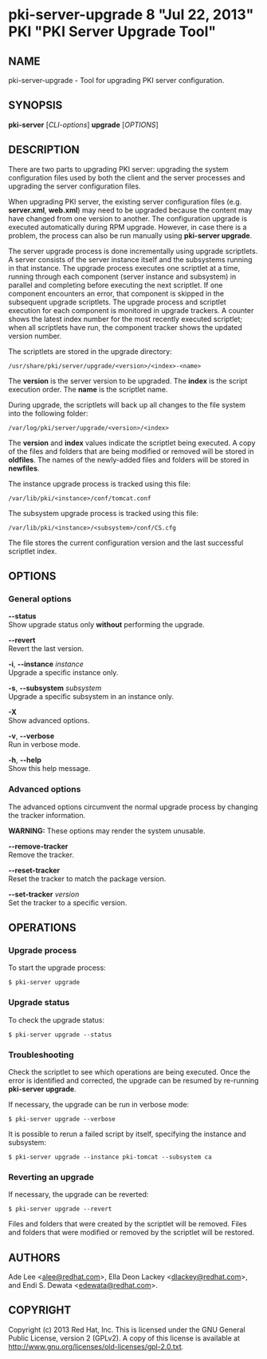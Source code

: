 # pki-server-upgrade 8 "Jul 22, 2013" PKI "PKI Server Upgrade Tool"

## NAME

pki-server-upgrade - Tool for upgrading PKI server configuration.

## SYNOPSIS

**pki-server** [*CLI-options*] **upgrade** [*OPTIONS*]

## DESCRIPTION

There are two parts to upgrading PKI server:
upgrading the system configuration files used by both the client and the server processes
and upgrading the server configuration files.

When upgrading PKI server, the existing server configuration files (e.g. **server.xml**, **web.xml**)
may need to be upgraded because the content may have changed from one version to another.
The configuration upgrade is executed automatically during RPM upgrade.
However, in case there is a problem, the process can also be run manually using **pki-server upgrade**.

The server upgrade process is done incrementally using upgrade scriptlets.
A server consists of the server instance itself and the subsystems running in that instance.
The upgrade process executes one scriptlet at a time,
running through each component (server instance and subsystem) in parallel and completing before executing the next scriptlet.
If one component encounters an error, that component is skipped in the subsequent upgrade scriptlets.
The upgrade process and scriptlet execution for each component is monitored in upgrade trackers.
A counter shows the latest index number for the most recently executed scriptlet;
when all scriptlets have run, the component tracker shows the updated version number.

The scriptlets are stored in the upgrade directory:

```
/usr/share/pki/server/upgrade/<version>/<index>-<name>
```

The **version** is the server version to be upgraded. The **index** is the script execution order.
The **name** is the scriptlet name.

During upgrade, the scriptlets will back up all changes to the file system into the following folder:

```
/var/log/pki/server/upgrade/<version>/<index>
```

The **version** and **index** values indicate the scriptlet being executed.
A copy of the files and folders that are being modified or removed will be stored in **oldfiles**.
The names of the newly-added files and folders will be stored in **newfiles**.

The instance upgrade process is tracked using this file:

```
/var/lib/pki/<instance>/conf/tomcat.conf
```

The subsystem upgrade process is tracked using this file:

```
/var/lib/pki/<instance>/<subsystem>/conf/CS.cfg
```

The file stores the current configuration version and the last successful scriptlet index.

## OPTIONS

### General options

**--status**  
    Show upgrade status only **without** performing the upgrade.

**--revert**  
    Revert the last version.

**-i**, **--instance** *instance*  
    Upgrade a specific instance only.

**-s**, **--subsystem** *subsystem*  
    Upgrade a specific subsystem in an instance only.

**-X**  
    Show advanced options.

**-v**, **--verbose**  
    Run in verbose mode.

**-h**, **--help**  
    Show this help message.

### Advanced options

The advanced options circumvent the normal upgrade process by changing the tracker information.

**WARNING:** These options may render the system unusable.

**--remove-tracker**  
    Remove the tracker.

**--reset-tracker**  
    Reset the tracker to match the package version.

**--set-tracker** *version*  
    Set the tracker to a specific version.

## OPERATIONS

### Upgrade process

To start the upgrade process:

```
$ pki-server upgrade
```

### Upgrade status

To check the upgrade status:

```
$ pki-server upgrade --status
```

### Troubleshooting

Check the scriptlet to see which operations are being executed.
Once the error is identified and corrected, the upgrade can be resumed by re-running **pki-server upgrade**.

If necessary, the upgrade can be run in verbose mode:

```
$ pki-server upgrade --verbose
```

It is possible to rerun a failed script by itself, specifying the instance and subsystem:

```
$ pki-server upgrade --instance pki-tomcat --subsystem ca
```

### Reverting an upgrade

If necessary, the upgrade can be reverted:

```
$ pki-server upgrade --revert
```

Files and folders that were created by the scriptlet will be removed.
Files and folders that were modified or removed by the scriptlet will be restored.

## AUTHORS

Ade Lee &lt;alee@redhat.com&gt;, Ella Deon Lackey &lt;dlackey@redhat.com&gt;, and Endi S. Dewata &lt;edewata@redhat.com&gt;.

## COPYRIGHT

Copyright (c) 2013 Red Hat, Inc.
This is licensed under the GNU General Public License, version 2 (GPLv2).
A copy of this license is available at http://www.gnu.org/licenses/old-licenses/gpl-2.0.txt.
